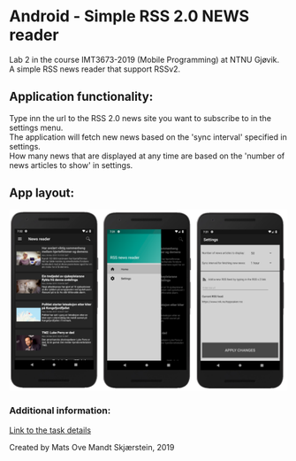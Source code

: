 # Android - Simple RSS 2.0 NEWS reader
Lab 2 in the course IMT3673-2019 (Mobile Programming) at NTNU Gjøvik.    
A simple RSS news reader that support RSSv2.

## Application functionality: 
Type inn the url to the RSS 2.0 news site you want to subscribe to in the settings menu.    
The application will fetch new news based on the 'sync interval' specified in settings.    
How many news that are displayed at any time are based on the 'number of news articles to show' in settings.    


## App layout:
![](https://raw.githubusercontent.com/mats93/Mobile_Lab2/master/extra/app.PNG)

### Additional information: 
[Link to the task details](https://github.com/mats93/Mobile_Lab2/blob/master/extra/TaskDetails.md)

Created by Mats Ove Mandt Skjærstein, 2019
